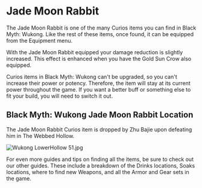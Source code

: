 # Jade Moon Rabbit

The Jade Moon Rabbit is one of the many Curios items you can find in Black Myth: Wukong. Like the rest of these items, once found, it can be equipped from the Equipment menu. 

With the Jade Moon Rabbit equipped your damage reduction is slightly increased. This effect is enhanced when you have the Gold Sun Crow also equipped. 

Curios items in Black Myth: Wukong can't be upgraded, so you can't increase their power or potency. Therefore, the item will stay at its current power throughout the game. If you want a better buff or something else to fit your build, you will need to switch it out. 

## Black Myth: Wukong Jade Moon Rabbit Location

The Jade Moon Rabbit Curios item is dropped by Zhu Bajie upon defeating him in The Webbed Hollow. 

![Wukong LowerHollow 51.jpg](https://oyster.ignimgs.com/mediawiki/apis.ign.com/black-myth-wukong/4/47/Wukong_LowerHollow_51.jpg)

For even more guides and tips on finding all the items, be sure to check out our other guides. These include a breakdown of the Drinks locations, Soaks locations, where to find new Weapons, and all the Armor and Gear sets in the game. 
